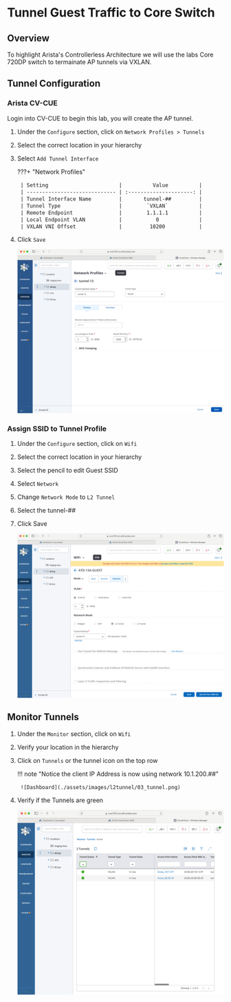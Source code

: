 # Tunnel Guest Traffic to Core Switch

## Overview

To highlight Arista's Controllerless Architecture we will use the labs Core 720DP switch to termainate AP tunnels via VXLAN.

## Tunnel Configuration

### Arista CV-CUE

Login into CV-CUE to begin this lab, you will create the AP tunnel.

1. Under the `Configure` section, click on `Network Profiles > Tunnels`
2. Select the correct location in your hierarchy
3. Select `Add Tunnel Interface`

    ???+ "Network Profiles"

        | Setting                       |          Value          |
        | ----------------------------- | :---------------------: |
        | Tunnel Interface Name         |       tunnel-##         |
        | Tunnel Type                   |        `VXLAN`          |
        | Remote Endpoint               |        1.1.1.1          |
        | Local Endpoint VLAN           |           0             |
        | VXLAN VNI Offset              |         10200           |

4. Click `Save`

    ![Dashboard](./assets/images/l2tunnel/01_tunnel.png)

### Assign SSID to Tunnel Profile

1. Under the `Configure` section, click on `Wifi`
2. Select the correct location in your hierarchy
3. Select the pencil to edit Guest SSID
4. Select `Network`
5. Change `Network Mode` to `L2 Tunnel`
6. Select the tunnel-##
7. Click Save

    ![Dashboard](./assets/images/l2tunnel/02_tunnel.png)

## Monitor Tunnels

1. Under the `Monitor` section, click on `Wifi`
2. Verify your location in the hierarchy
3. Click on `Tunnels` or the tunnel icon on the top row

    !!! note "Notice the client IP Address is now using network 10.1.200.##"

        ![Dashboard](./assets/images/l2tunnel/03_tunnel.png)

4. Verify if the Tunnels are green

    ![Dashboard](./assets/images/l2tunnel/04_tunnel.png)
